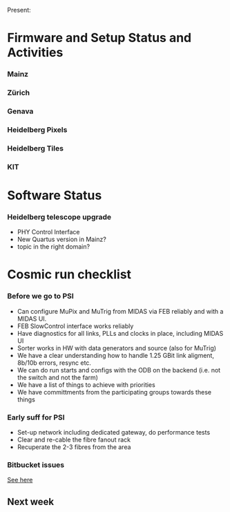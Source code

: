 Present:

# Firmware and Setup Status and Activities #

### Mainz ###

### Zürich ###

### Genava ###

### Heidelberg Pixels ###

### Heidelberg Tiles ###

### KIT ###

# Software Status #

### Heidelberg telescope upgrade ###
* PHY Control Interface
* New Quartus version in Mainz?
* topic in the right domain?

# Cosmic run checklist #

### Before we go to PSI ###

* Can configure MuPix and MuTrig from MIDAS via FEB reliably and with a MIDAS UI. 
* FEB SlowControl interface works reliably
* Have diagnostics for all links, PLLs and clocks in place, including MIDAS UI
* Sorter works in HW with data generators and source (also for MuTrig)
* We have a clear understanding how to handle 1.25 GBit link aligment, 8b/10b errors, resync etc.
* We can do run starts and configs with the ODB on the backend (i.e. not the switch and not the farm)
* We have a list of things to achieve with priorities
* We have committments from the participating groups towards these things

### Early suff for PSI ###

* Set-up network including dedicated gateway, do performance tests
* Clear and re-cable the fibre fanout rack
* Recuperate the 2-3 fibres from the area

### Bitbucket issues ###

[See here](https://bitbucket.org/mu3e/online/issues?status=new&status=open)

## Next week ##